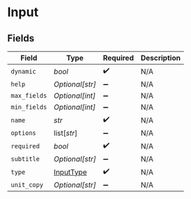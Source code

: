 # Input


## Fields

| Field                                         | Type                                          | Required                                      | Description                                   |
| --------------------------------------------- | --------------------------------------------- | --------------------------------------------- | --------------------------------------------- |
| `dynamic`                                     | *bool*                                        | :heavy_check_mark:                            | N/A                                           |
| `help`                                        | *Optional[str]*                               | :heavy_minus_sign:                            | N/A                                           |
| `max_fields`                                  | *Optional[int]*                               | :heavy_minus_sign:                            | N/A                                           |
| `min_fields`                                  | *Optional[int]*                               | :heavy_minus_sign:                            | N/A                                           |
| `name`                                        | *str*                                         | :heavy_check_mark:                            | N/A                                           |
| `options`                                     | list[*str*]                                   | :heavy_minus_sign:                            | N/A                                           |
| `required`                                    | *bool*                                        | :heavy_check_mark:                            | N/A                                           |
| `subtitle`                                    | *Optional[str]*                               | :heavy_minus_sign:                            | N/A                                           |
| `type`                                        | [InputType](../../models/shared/inputtype.md) | :heavy_check_mark:                            | N/A                                           |
| `unit_copy`                                   | *Optional[str]*                               | :heavy_minus_sign:                            | N/A                                           |